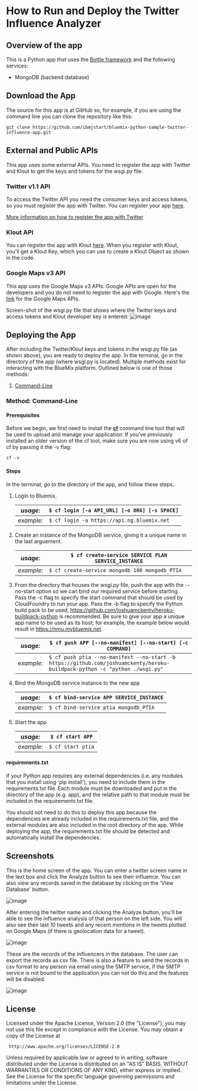 # How to Run and Deploy the Twitter Influence Analyzer #

## Overview of the app ##

This is a Python app that uses the [Bottle framework](http://bottlepy.org/docs/dev/) and the following services:

-   MongoDB (backend database)
		
## Download the App ##

The source for this app is at GitHub so, for example, if you are using the command line you can clone the repository like this:

	git clone https://github.com/ibmjstart/bluemix-python-sample-twitter-influence-app.git
		
## External and Public APIs ##

This app uses some external APIs. You need to register the app with Twitter and Klout to get the keys and tokens for the wsgi.py file.

### Twitter v1.1 API ###

To access the Twitter API you need the consumer keys and access tokens, so you must register the app with Twitter. You can register your app [here](https://dev.twitter.com/).

[More information on how to register the app with Twitter](registerTwitter.md)

### Klout API ###

You can register the app with Klout [here](http://developer.klout.com/member/). When you register with Klout, you'll get a Klout Key, which you can use to create a Klout Object as shown in the code.

### Google Maps v3 API ###

This app uses the Google Maps v3 APIs. Google APIs are open for the developers and you do not need to register the app with Google. Here's the [link](https://developers.google.com/maps/documentation/javascript/tutorial) for the Google Maps APIs.

Screen-shot of the wsgi.py file that shows where the Twitter keys and access tokens and Klout developer key is entered: 
![image](images/config.png)

## Deploying the App ##

After including the Twitter/Klout keys and tokens in the wsgi.py file (as shown above), you are ready to deploy the app. In the
terminal, go in the directory of the app (where wsgi.py is located). Multiple methods exist for interacting with the BlueMix platform. Outlined below is one of those methods:

1. [Command-Line](#method-command-line) 

### Method: Command-Line ###
#### Prerequisites ####

Before we begin, we first need to install the [**cf**](https://github.com/cloudfoundry/cli/releases) command line tool that will be used to upload and manage your application. If you've previously installed an older version of the cf tool, make sure you are now using v6 of cf by passing it the -v flag:

    cf -v

#### Steps ####
In the terminal, go to the directory of the app, and follow these steps.

1. Login to Bluemix.

   | *usage:*   | `$ cf login [-a API_URL] [-o ORG] [-s SPACE]`|
   |------------|----------------------------------------------|
   | *example:* | `$ cf login -a https://api.ng.bluemix.net`   |

2. Create an instance of the MongoDB service, giving it a unique name in the last arguement.

   | *usage:*   | `$ cf create-service SERVICE PLAN SERVICE_INSTANCE`|
   |------------|----------------------------------------------------|
   | *example:* | `$ cf create-service mongodb 100 mongodb_PTIA`          |

3. From the directory that houses the *wsgi.py* file, push the app with the --no-start option so we can bind our required service before starting.  Pass the -c flag to specify the start command that should be used by CloudFoundry to run your app.  Pass the -b flag to specify the Python build pack to be used, https://github.com/joshuamckenty/heroku-buildpack-python is recommended. Be sure to give your app a unique app name to be used as its host; for example, the example below would result in https://nmu.mybluemix.net.

   | *usage:*   | `$ cf push APP [--no-manifest] [--no-start] [-c COMMAND]`                |
   |------------|--------------------------------------------------------------------------|
   | *example:* | `$ cf push ptia --no-manifest --no-start -b https://github.com/joshuamckenty/heroku-buildpack-python -c "python ./wsgi.py"`|

4. Bind the MongoDB service instance to the new app

   | *usage:*   | `$ cf bind-service APP SERVICE_INSTANCE`|
   |------------|-----------------------------------------|
   | *example:* | `$ cf bind-service ptia mongodb_PTIA`       |

5. Start the app

   | *usage:*   | `$ cf start APP`                 |
   |------------|----------------------------------|
   | *example:* | `$ cf start ptia`                 |



#### requirements.txt ####

If your Python app requires any external dependencies (i.e. any modules that you install using 'pip install'), you need to include them in the requirements.txt file. Each module must be downloaded and put in the directory of the app (e.g. app), and the relative path to that module must be included in the requirements.txt file.

You should not need to do this to deploy this app because the dependencies are already included in the requirements.txt file, and the external modules are also included in the root directory of the app. While deploying the app, the requirements.txt file should be detected and automatically install the dependencies.

## Screenshots ##

This is the home screen of the app. You can enter a twitter screen name in the text box and click the Analyze button to see their influence. You can also view any records saved in the database by clicking on the 'View Database' button.
    
![image](images/home.png)

After entering the twitter name and clicking the Analyze button, you'll be able to see the influence analysis of that person on the left side. You will also see their last 10 tweets and any recent mentions in the tweets plotted on Google Maps (if there is geolocation data for a tweet).
    
![image](images/results.png)

These are the records of the Influencers in the database. The user can export the records as csv file. There is also a feature to send the records in csv format to any person via email using the SMTP service, if the SMTP service is not bound to the application you can not do this and the features will be disabled. 
    
![image](images/saved_records.png)

## License ##
Licensed under the Apache License, Version 2.0 (the "License"); you may not use this file except in compliance with the License. You may obtain a copy of the License at

     http://www.apache.org/licenses/LICENSE-2.0

Unless required by applicable law or agreed to in writing, software distributed under the License is distributed on an "AS IS" BASIS, WITHOUT WARRANTIES OR CONDITIONS OF ANY KIND, either express or implied. See the License for the specific language governing permissions and limitations under the License.
